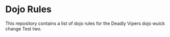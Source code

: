 Dojo Rules
==========

This repository contains a list of dojo rules for the Deadly Vipers dojo
wuick change
Test two.

